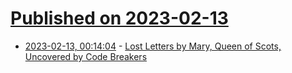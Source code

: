 # [Published on 2023-02-13](index.md)

* [2023-02-13, 00:14:04](https://news.ycombinator.com/item?id=34768618) - [Lost Letters by Mary, Queen of Scots, Uncovered by Code Breakers](https://www.nytimes.com/2023/02/08/world/europe/mary-queen-of-scots-letters.html)
